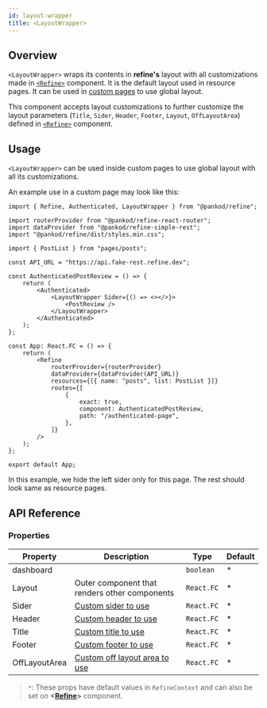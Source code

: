 ```yaml
---
id: layout-wrapper
title: <LayoutWrapper>
---
```


## Overview

`<LayoutWrapper>` wraps its contents in **refine's** layout with all customizations made in [`<Refine>`][refine] component. It is the default layout used in resource pages. It can be used in [custom pages][custom pages] to use global layout.

This component accepts layout customizations to further customize the layout parameters (`Title`, `Sider`, `Header`, `Footer`, `Layout`, `OffLayoutArea`) defined in [`<Refine>`][refine] component.

## Usage

`<LayoutWrapper>` can be used inside custom pages to use global layout with all its customizations.

An example use in a custom page may look like this:

```tsx title="App.tsx" {0, 10-19, 26-31}
import { Refine, Authenticated, LayoutWrapper } from "@pankod/refine";

import routerProvider from "@pankod/refine-react-router";
import dataProvider from "@pankod/refine-simple-rest";
import "@pankod/refine/dist/styles.min.css";

import { PostList } from "pages/posts";

const API_URL = "https://api.fake-rest.refine.dev";

const AuthenticatedPostReview = () => {
    return (
        <Authenticated>
            <LayoutWrapper Sider={() => <></>}>
                <PostReview />
            </LayoutWrapper>
        </Authenticated>
    );
};

const App: React.FC = () => {
    return (
        <Refine
            routerProvider={routerProvider}
            dataProvider={dataProvider(API_URL)}
            resources={[{ name: "posts", list: PostList }]}
            routes={[
                {
                    exact: true,
                    component: AuthenticatedPostReview,
                    path: "/authenticated-page",
                },
            ]}
        />
    );
};

export default App;
```

In this example, we hide the left sider only for this page. The rest should look same as resource pages.

## API Reference

### Properties

| Property      | Description                                           | Type       | Default |
| ------------- | ----------------------------------------------------- | ---------- | ------- |
| dashboard     |                                                       | `boolean`  | \*      |
| Layout        | Outer component that renders other components         | `React.FC` | \*      |
| Sider         | [Custom sider to use][refine#sider]                   | `React.FC` | \*      |
| Header        | [Custom header to use][refine#header]                 | `React.FC` | \*      |
| Title         | [Custom title to use][refine#title]                   | `React.FC` | \*      |
| Footer        | [Custom footer to use][refine#footer]                 | `React.FC` | \*      |
| OffLayoutArea | [Custom off layout area to use][refine#offlayoutarea] | `React.FC` | \*      |

> `*`: These props have default values in `RefineContext` and can also be set on **<[Refine][refine]>** component.

[refine]: api-references/components/refine-config.md
[custom pages]: guides-and-concepts/custom-pages.md
[refine#sider]: api-references/components/refine-config.md#sider
[refine#header]: api-references/components/refine-config.md#header
[refine#title]: api-references/components/refine-config.md#title
[refine#footer]: api-references/components/refine-config.md#footer
[refine#offlayoutarea]: api-references/components/refine-config.md#offlayoutarea
